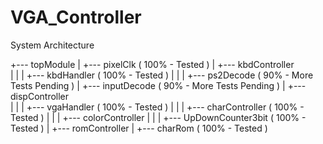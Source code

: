 # VGA_Controller

System Architecture

+--- topModule
    |
    +--- pixelClk                   ( 100% - Tested )
    |
    +--- kbdController          
    |   |
    |   +--- kbdHandler             ( 100% - Tested )
    |   |
    |   +--- ps2Decode              ( 90% -  More Tests Pending )
    |
    +--- inputDecode                ( 90% -  More Tests Pending )
    |
    +--- dispController                   
    |   |
    |   +--- vgaHandler             ( 100% - Tested )
    |   |
    |   +--- charController         ( 100% - Tested )
    |   |
    |   +--- colorController
    |       |
    |       +--- UpDownCounter3bit  ( 100% - Tested )
    |
    +--- romController
        |
        +--- charRom  ( 100% - Tested )
